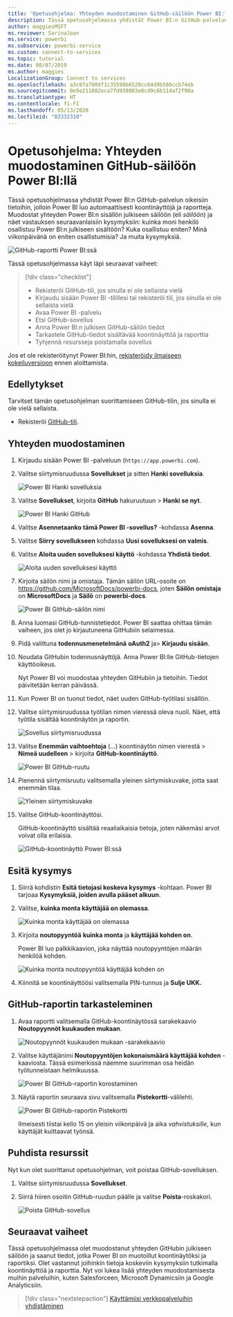```yaml
---
title: 'Opetusohjelma: Yhteyden muodostaminen GitHub-säilöön Power BI:llä'
description: Tässä opetusohjelmassa yhdistät Power BI:n GitHub-palvelun oikeisiin tietoihin, jolloin Power BI luo automaattisesti koontinäyttöjä ja raportteja.
author: maggiesMSFT
ms.reviewer: SarinaJoan
ms.service: powerbi
ms.subservice: powerbi-service
ms.custom: connect-to-services
ms.topic: tutorial
ms.date: 08/07/2019
ms.author: maggies
LocalizationGroup: Connect to services
ms.openlocfilehash: a3c87a700df1c35596b6520cc64d9b580ccb74eb
ms.sourcegitcommit: 0e9e211082eca7fd939803e0cd9c6b114af2f90a
ms.translationtype: HT
ms.contentlocale: fi-FI
ms.lasthandoff: 05/13/2020
ms.locfileid: "83332310"
---
```

# <a name="tutorial-connect-to-a-github-repo-with-power-bi"></a>Opetusohjelma: Yhteyden muodostaminen GitHub-säilöön Power BI:llä
Tässä opetusohjelmassa yhdistät Power BI:n GitHub-palvelun oikeisiin tietoihin, jolloin Power BI luo automaattisesti koontinäyttöjä ja raportteja. Muodostat yhteyden Power BI:n sisällön julkiseen säilöön (eli *säilöön*) ja näet vastauksen seuraavanlaisiin kysymyksiin: kuinka moni henkilö osallistuu Power BI:n julkiseen sisältöön? Kuka osallistuu eniten? Minä viikonpäivänä on eniten osallistumisia? Ja muita kysymyksiä. 

![GitHub-raportti Power BI:ssä](media/service-tutorial-connect-to-github/power-bi-github-app-tutorial-punch-card.png)

Tässä opetusohjelmassa käyt läpi seuraavat vaiheet:

> [!div class="checklist"]
> * Rekisteröi GitHub-tili, jos sinulla ei ole sellaista vielä 
> * Kirjaudu sisään Power BI -tilillesi tai rekisteröi tili, jos sinulla ei ole sellaista vielä
> * Avaa Power BI -palvelu
> * Etsi GitHub-sovellus
> * Anna Power BI:n julkisen GitHub-säilön tiedot
> * Tarkastele GitHub-tiedot sisältävää koontinäyttöä ja raporttia
> * Tyhjennä resursseja poistamalla sovellus

Jos et ole rekisteröitynyt Power BI:hin, [rekisteröidy ilmaiseen kokeiluversioon](https://app.powerbi.com/signupredirect?pbi_source=web) ennen aloittamista.

## <a name="prerequisites"></a>Edellytykset

Tarvitset tämän opetusohjelman suorittamiseen GitHub-tilin, jos sinulla ei ole vielä sellaista. 

- Rekisteröi [GitHub-tili](https://docs.microsoft.com/contribute/get-started-setup-github).


## <a name="how-to-connect"></a>Yhteyden muodostaminen
1. Kirjaudu sisään Power BI -palveluun (`https://app.powerbi.com`). 
2. Valitse siirtymisruudussa **Sovellukset** ja sitten **Hanki sovelluksia**.
   
   ![Power BI Hanki sovelluksia](media/service-tutorial-connect-to-github/power-bi-github-app-tutorial.png) 

3. Valitse **Sovellukset**, kirjoita **GitHub** hakuruutuun > **Hanki se nyt**.
   
   ![Power BI Hanki GitHub](media/service-tutorial-connect-to-github/power-bi-github-app-tutorial-app-source.png) 

4. Valitse **Asennetaanko tämä Power BI -sovellus?** -kohdassa **Asenna**.
5. Valitse **Siirry sovellukseen** kohdassa **Uusi sovelluksesi on valmis**.
6. Valitse **Aloita uuden sovelluksesi käyttö** -kohdassa **Yhdistä tiedot**.

    ![Aloita uuden sovelluksesi käyttö](media/service-tutorial-connect-to-github/power-bi-new-app-connect-get-started.png)

7. Kirjoita säilön nimi ja omistaja. Tämän säilön URL-osoite on https://github.com/MicrosoftDocs/powerbi-docs, joten **Säilön omistaja** on **MicrosoftDocs** ja **Säilö** on **powerbi-docs**. 
   
    ![Power BI GitHub-säilön nimi](media/service-tutorial-connect-to-github/power-bi-github-app-tutorial-connect.png)

5. Anna luomasi GitHub-tunnistetiedot. Power BI saattaa ohittaa tämän vaiheen, jos olet jo kirjautuneena GitHubiin selaimessa. 

6. Pidä valittuna **todennusmenetelmänä** **oAuth2** ja\> **Kirjaudu sisään**.

7. Noudata GitHubin todennusnäyttöjä. Anna Power BI:lle GitHub-tietojen käyttöoikeus.
   
   Nyt Power BI voi muodostaa yhteyden GitHubiin ja tietoihin.  Tiedot päivitetään kerran päivässä.

8. Kun Power BI on tuonut tiedot, näet uuden GitHub-työtilasi sisällön. 
9. Valitse siirtymisruudussa työtilan nimen vieressä oleva nuoli. Näet, että työtila sisältää koontinäytön ja raportin. 

    ![Sovellus siirtymisruudussa](media/service-tutorial-connect-to-github/power-bi-github-app-tutorial-left-nav-expanded.png)

10. Valitse **Enemmän vaihtoehtoja** (...) koontinäytön nimen vierestä > **Nimeä uudelleen** > kirjoita **GitHub-koontinäyttö**.
 
    ![Power BI GitHub-ruutu](media/service-tutorial-connect-to-github/power-bi-github-app-tutorial-left-nav.png) 

8. Pienennä siirtymisruutu valitsemalla yleinen siirtymiskuvake, jotta saat enemmän tilaa.

    ![Yleinen siirtymiskuvake](media/service-tutorial-connect-to-github/power-bi-global-navigation-icon.png)

10. Valitse GitHub-koontinäyttösi.
    
    GitHub-koontinäyttö sisältää reaaliaikaisia tietoja, joten näkemäsi arvot voivat olla erilaisia.

    ![GitHub-koontinäyttö Power BI:ssä](media/service-tutorial-connect-to-github/power-bi-github-app-tutorial-new-dashboard.png)

    

## <a name="ask-a-question"></a>Esitä kysymys

1. Siirrä kohdistin **Esitä tietojasi koskeva kysymys** -kohtaan. Power BI tarjoaa **Kysymyksiä, joiden avulla pääset alkuun**. 

1. Valitse, **kuinka monta käyttäjää on olemassa**.
 
    ![Kuinka monta käyttäjää on olemassa](media/service-tutorial-connect-to-github/power-bi-github-app-tutorial-qna-how-many-users.png)

13. Kirjoita **noutopyyntöä** **kuinka monta** ja **käyttäjää kohden on**. 

     Power BI luo palkkikaavion, joka näyttää noutopyyntöjen määrän henkilöä kohden.

    ![Kuinka monta noutopyyntöä käyttäjää kohden on](media/service-tutorial-connect-to-github/power-bi-github-app-tutorial-qna-how-many-prs.png)


13. Kiinnitä se koontinäyttöösi valitsemalla PIN-tunnus ja **Sulje UKK.**

## <a name="view-the-github-report"></a>GitHub-raportin tarkasteleminen 

1. Avaa raportti valitsemalla GitHub-koontinäytössä sarakekaavio **Noutopyynnöt kuukauden mukaan**.

    ![Noutopyynnöt kuukauden mukaan -sarakekaavio](media/service-tutorial-connect-to-github/power-bi-github-app-tutorial-column-chart.png)

2. Valitse käyttäjänimi **Noutopyyntöjen kokonaismäärä käyttäjää kohden** -kaaviosta. Tässä esimerkissä näemme suurimman osa heidän työtunneistaan helmikuussa.

    ![Power BI GitHub-raportin korostaminen](media/service-tutorial-connect-to-github/power-bi-github-app-tutorial-cross-filter-total-prs.png)

3. Näytä raportin seuraava sivu valitsemalla **Pistekortti**-välilehti. 
 
    ![Power BI GitHub-raportin Pistekortti](media/service-tutorial-connect-to-github/power-bi-github-app-tutorial-tues-3pm.png)

    Ilmeisesti tiistai kello 15 on yleisin viikonpäivä ja aika *vahvistuksille*, kun käyttäjät kuittaavat työnsä.

## <a name="clean-up-resources"></a>Puhdista resurssit

Nyt kun olet suorittanut opetusohjelman, voit poistaa GitHub-sovelluksen. 

1. Valitse siirtymisruudussa **Sovellukset**.
2. Siirrä hiiren osoitin GitHub-ruudun päälle ja valitse **Poista**-roskakori.

    ![Poista GitHub-sovellus](media/service-tutorial-connect-to-github/power-bi-github-app-tutorial-delete.png)

## <a name="next-steps"></a>Seuraavat vaiheet

Tässä opetusohjelmassa olet muodostanut yhteyden GitHubin julkiseen säilöön ja saanut tiedot, jotka Power BI on muotoillut koontinäytöksi ja raportiksi. Olet vastannut joihinkin tietoja koskeviin kysymyksiin tutkimalla koontinäyttöä ja raporttia. Nyt voi lukea lisää yhteyden muodostamisesta muihin palveluihin, kuten Salesforceen, Microsoft Dynamicsiin ja Google Analyticsiin. 
 
> [!div class="nextstepaction"]
> [Käyttämiisi verkkopalveluihin yhdistäminen](service-connect-to-services.md)


